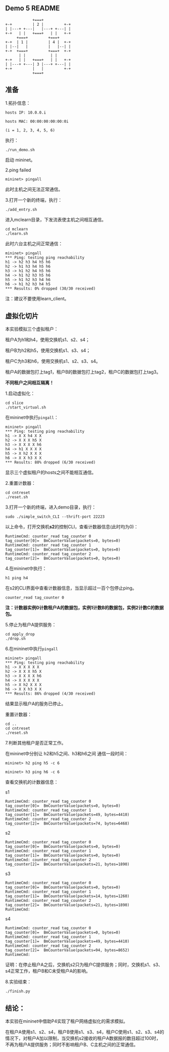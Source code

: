 ## Demo 5 README

```
            +===+
+-+         | 2 |         +-+
| |---+ +---|   |---+ +---| |
+-+   | |   +===+   | |   +-+
     +===+         +===+
+-+  | 1 |         | 4 |  +-+
| |--|   |         |   |--| |
+-+  +===+         +===+  +-+
      | |           | |
+-+   | |   +===+   | |   +-+
| |---+ +---| 3 |---+ +---| |
+-+         |   |         +-+
            +===+
```

## 准备

1.拓扑信息：

```
hosts IP: 10.0.0.i 

hosts MAC: 00:00:00:00:00:0i

(i = 1, 2, 3, 4, 5, 6)
```

执行：

```
./run_demo.sh
```

启动 mininet。

2.ping failed

```
mininet> pingall
```

此时主机之间无法正常通信。

3.打开一个新的终端，执行：

```
./add_entry.sh
```

进入mclearn目录，下发流表使主机之间相互通信。

```
cd mclearn
./learn.sh
```

此时六台主机之间正常通信：

```
mininet> pingall
*** Ping: testing ping reachability
h1 -> h2 h3 h4 h5 h6 
h2 -> h1 h3 h4 h5 h6 
h3 -> h1 h2 h4 h5 h6 
h4 -> h1 h2 h3 h5 h6 
h5 -> h1 h2 h3 h4 h6 
h6 -> h1 h2 h3 h4 h5 
*** Results: 0% dropped (30/30 received)
```

注：建议不要使用learn_client。

## 虚拟化切片

本实验模拟三个虚拟租户：

租户A为h1和h4，使用交换机s1、s2、s4；

租户B为h2和h5，使用交换机s1、s3、s4；

租户C为h3和h6，使用交换机s1、s2、s3、s4。

租户A的数据包打上tag1，租户B的数据包打上tag2，租户C的数据包打上tag3。

**不同租户之间相互隔离！**

1.启动虚拟化：

```
cd slice
./start_virtual.sh
```

在mininet中执行`pingall`：

```
mininet> pingall
*** Ping: testing ping reachability
h1 -> X X h4 X X 
h2 -> X X X h5 X 
h3 -> X X X X h6 
h4 -> h1 X X X X 
h5 -> X h2 X X X 
h6 -> X X h3 X X 
*** Results: 80% dropped (6/30 received)
```

显示三个虚拟租户的hosts之间不能相互通信。

2.重置计数器：

```
cd cntreset
./reset.sh
```

3.打开一个新的终端，进入demo目录，执行：

```
sudo ./simple_switch_CLI --thrift-port 22223
```

以上命令，打开交换机**s2**的控制CLI，查看计数器信息(此时均为0)：

```
RuntimeCmd: counter_read tag_counter 0
tag_counter[0]=  BmCounterValue(packets=0, bytes=0)
RuntimeCmd: counter_read tag_counter 1
tag_counter[1]=  BmCounterValue(packets=0, bytes=0)
RuntimeCmd: counter_read tag_counter 2
tag_counter[2]=  BmCounterValue(packets=0, bytes=0)
```

4.在mininet中执行：

```
h1 ping h4
```

在s2的CLI界面中查看计数器信息，当显示超过一百个包停止ping。

```
counter_read tag_counter 0
```

**注：计数器实例0计数租户A的数据包，实例1计数B的数据包，实例2计数C的数据包。**

5.停止为租户A提供服务：

```
cd apply_drop
./drop.sh
```

6.在mininet中执行`pingall`

```
mininet> pingall
*** Ping: testing ping reachability
h1 -> X X X X X 
h2 -> X X X h5 X 
h3 -> X X X X h6 
h4 -> X X X X X 
h5 -> X h2 X X X 
h6 -> X X h3 X X 
*** Results: 86% dropped (4/30 received)
```

结果显示租户A的服务已停止。

重置计数器：

```
cd ..
cd cntreset
./reset.sh
```

7.判断其他租户是否正常工作。

在mininet中分别让 h2和h5之间、h3和h6之间 通信一段时间：

```
mininet> h2 ping h5 -c 6
```

```
mininet> h3 ping h6 -c 6
```

查看交换机的计数器信息：

s1

```
RuntimeCmd: counter_read tag_counter 0
tag_counter[0]=  BmCounterValue(packets=0, bytes=0)
RuntimeCmd: counter_read tag_counter 1
tag_counter[1]=  BmCounterValue(packets=49, bytes=4410)
RuntimeCmd: counter_read tag_counter 2
tag_counter[2]=  BmCounterValue(packets=74, bytes=6468)
```

s2

```
RuntimeCmd: counter_read tag_counter 0
tag_counter[0]=  BmCounterValue(packets=0, bytes=0)
RuntimeCmd: counter_read tag_counter 1
tag_counter[1]=  BmCounterValue(packets=0, bytes=0)
RuntimeCmd: counter_read tag_counter 2
tag_counter[2]=  BmCounterValue(packets=21, bytes=1890)
```

s3

```
RuntimeCmd: counter_read tag_counter 0
tag_counter[0]=  BmCounterValue(packets=0, bytes=0)
RuntimeCmd: counter_read tag_counter 1
tag_counter[1]=  BmCounterValue(packets=14, bytes=1260)
RuntimeCmd: counter_read tag_counter 2
tag_counter[2]=  BmCounterValue(packets=21, bytes=1890)
RuntimeCmd: 
```

s4

```
RuntimeCmd: counter_read tag_counter 0
tag_counter[0]=  BmCounterValue(packets=0, bytes=0)
RuntimeCmd: counter_read tag_counter 1
tag_counter[1]=  BmCounterValue(packets=49, bytes=4410)
RuntimeCmd: counter_read tag_counter 2
tag_counter[2]=  BmCounterValue(packets=94, bytes=8652)
RuntimeCmd: 
```

证明：在停止租户A之后，交换机s2只为租户C提供服务；同时，交换机s1、s3、s4正常工作，租户B和C未受租户A的影响。

8.实验结束：

```
./finish.py
```

## 结论：

本实验在mininet中借助P4实现了租户网络虚拟化的需求模拟。

在租户A使用s1、s2、s4，租户B使用s1、s3、s4，租户C使用s1、s2、s3、s4的情况下，对租户A加以限制，当交换机s2接收的租户A数据报的数目超过100时，不再为租户A提供服务；同时不影响租户B、C主机之间的正常通信。

